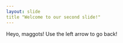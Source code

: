 ```yaml
---
layout: slide
title "Welcome to our second slide!"
---
```

Heyo, maggots!
Use the left arrow to go back!
